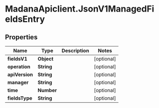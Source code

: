# MadanaApiclient.JsonV1ManagedFieldsEntry

## Properties

Name | Type | Description | Notes
------------ | ------------- | ------------- | -------------
**fieldsV1** | **Object** |  | [optional] 
**operation** | **String** |  | [optional] 
**apiVersion** | **String** |  | [optional] 
**manager** | **String** |  | [optional] 
**time** | **Number** |  | [optional] 
**fieldsType** | **String** |  | [optional] 



